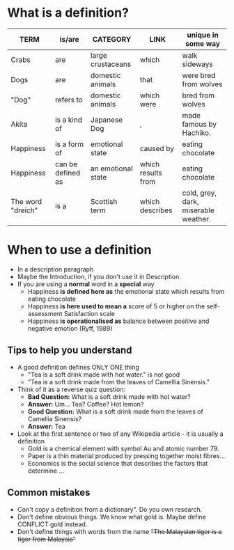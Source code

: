 # What is a definition?

|TERM           |is/are             |CATEGORY               |LINK                   |unique in some way
|----------------|-------------------|-----------------------|-----------------------|---------
|Crabs          |are                |large crustaceans      |which                  |walk sideways
|Dogs           |are                |domestic animals       |that                   |were bred from wolves
|"Dog"          |refers to          |domestic animals       |which were             |bred from wolves
|Akita          |is a kind of       |Japanese Dog           |,                      |made famous by Hachiko.
|Happiness      |is a form of       |emotional state        |caused by              |eating chocolate
|Happiness      |can be defined as  |an emotional state     |which results from     |eating chocolate
|The word "dreich" |is a            |Scottish term          |which describes        |cold, grey, dark, miserable weather.


# When to use a definition
* In a description paragraph
* Maybe the Introduction, if you don't use it in Description. 
* If you are using a __normal__ word in a __special__ way
    * Happiness __is defined here as__   the emotional state which results from eating chocolate
    * Happiness __is here used to mean a__ score of 5 or higher on the self-assessment Satisfaction scale
    * Happiness __is operationalised as__ balance between positive and negative emotion (Ryff, 1989)

## Tips to help you understand
* A good definition defines ONLY ONE thing
    * "Tea is a soft drink made with hot water." is not good 
    * "Tea is a soft drink made from the leaves of Camellia Sinensis."
* Think of it as a reverse quiz question:
    * __Bad Question:__ What is a soft drink made with hot water?
    * __Answer:__ Um... Tea? Coffee? Hot lemon? 
    * __Good Question:__ What is a soft drink made from the leaves of Camellia Sinensis?
    * __Answer:__ Tea
* Look at the first sentence or two of any Wikipedia article - it is usually a definition
    * Gold is a chemical element  with symbol Au and atomic number 79.
    * Paper is a thin material produced by pressing together moist fibres...
    * Economics  is the social science that describes  the factors that determine ...

## Common mistakes
* Con't copy a definition from a dictionary". Do you own research.
* Don't define obvious things. We know what gold is. Maybe define CONFLICT gold instead.
* Don't define things with words from the name ~~"The Malaysian tiger is a tiger from Malaysia"~~ 
